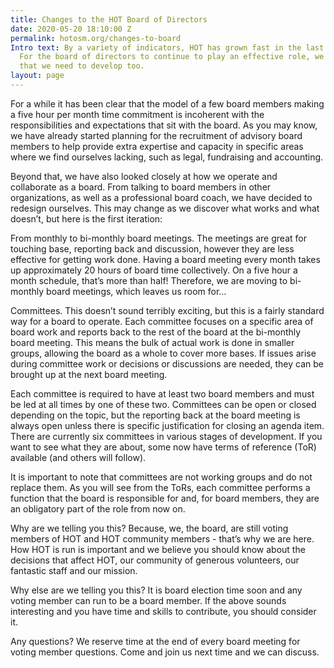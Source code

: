 ```yaml
---
title: Changes to the HOT Board of Directors
date: 2020-05-20 18:10:00 Z
permalink: hotosm.org/changes-to-board
Intro text: By a variety of indicators, HOT has grown fast in the last few years.
  For the board of directors to continue to play an effective role, we have decided
  that we need to develop too.
layout: page
---
```


For a while it has been clear that the model of a few board members making a five hour per month time commitment is incoherent with the responsibilities and expectations that sit with the board. As you may know, we have already started planning for the recruitment of advisory board members to help provide extra expertise and capacity in specific areas where we find ourselves lacking, such as legal, fundraising and accounting.

Beyond that, we have also looked closely at how we operate and collaborate as a board. From talking to board members in other organizations, as well as a professional board coach, we have decided to redesign ourselves. This may change as we discover what works and what doesn’t, but here is the first iteration:

From monthly to bi-monthly board meetings. The meetings are great for touching base, reporting back and discussion, however they are less effective for getting work done. Having a board meeting every month takes up approximately 20 hours of board time collectively. On a five hour a month schedule, that’s more than half! Therefore, we are moving to bi-monthly board meetings, which leaves us room for…

Committees. This doesn’t sound terribly exciting, but this is a fairly standard way for a board to operate. Each committee focuses on a specific area of board work and reports back to the rest of the board at the bi-monthly board meeting. This means the bulk of actual work is done in smaller groups, allowing the board as a whole to cover more bases. If issues arise during committee work or decisions or discussions are needed, they can be brought up at the next board meeting. 

Each committee is required to have at least two board members and must be led at all times by one of these two. Committees can be open or closed depending on the topic, but the reporting back at the board meeting is always open unless there is specific justification for closing an agenda item. There are currently six committees in various stages of development. If you want to see what they are about, some now have terms of reference (ToR) available (and others will follow).

It is important to note that committees are not working groups and do not replace them. As you will see from the ToRs, each committee performs a function that the board is responsible for and, for board members, they are an obligatory part of the role from now on.

Why are we telling you this? Because, we, the board, are still voting members of HOT and HOT community members - that’s why we are here. How HOT is run is important  and we believe you should know about the decisions that affect HOT, our community of generous volunteers, our fantastic staff and our mission.

Why else are we telling you this? It is board election time soon and any voting member can run to be a board member. If the above sounds interesting and you have time and skills to contribute, you should consider it.

Any questions? We reserve time at the end of every board meeting for voting member questions. Come and join us next time and we can discuss.
